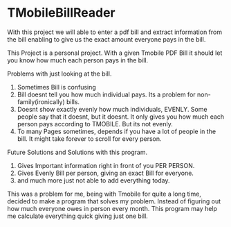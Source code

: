 # TMobileBillReader
With this project we will able to enter a pdf bill and extract information from the bill 
enabling to give us the exact amount everyone pays in the bill.

This Project is a personal project. With a given Tmobile PDF Bill it should let you know how much each person pays in the bill.

Problems with just looking at the bill.

1) Sometimes Bill is confusing
2) Bill doesnt tell you how much individual pays. Its a problem for non-family(ironically) bills. 
3) Doesnt show exactly evenly how much individuals, EVENLY. Some people say that it doesnt, but it doesnt. 
It only gives you how much each person pays according to TMOBILE. But its not evenly. 
4) To many Pages sometimes, depends if you have a lot of people in the bill. It might take forever to scroll for every person.

Future Solutions and Solutions with this program.
1) Gives Important information right in front of you PER PERSON.
2) Gives Evenly Bill per person, giving an exact Bill for everyone.
3) and much more just not able to add everything today. 

This was a problem for me, being with Tmobile for quite a long time, decided to make a program that solves my problem. Instead of figuring
out how much everyone owes in person every month. This program may help me calculate everything quick giving just one bill.
